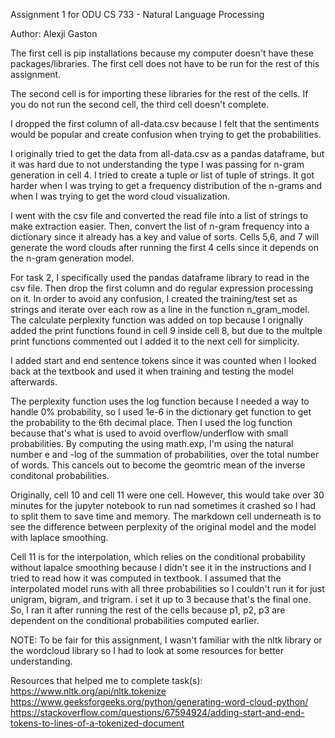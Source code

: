 Assignment 1 for ODU CS 733 - Natural Language Processing

Author: Alexji Gaston

The first cell is pip installations because my computer doesn't have these packages/libraries. The first cell does not have to be run for the rest of this assignment.

The second cell is for importing these libraries for the rest of the cells. If you do not run the second cell, the third cell doesn't complete.

I dropped the first column of all-data.csv because I felt that the sentiments would be popular and create confusion when trying to get the probabilities.

I originally tried to get the data from all-data.csv as a pandas dataframe, but it was hard due to not understanding the type I was passing for n-gram generation in cell 4. I tried to create a tuple or list of tuple of strings. It got harder when I was trying to get a frequency distribution of the n-grams and when I was trying to get the word cloud visualization. 

I went with the csv file and converted the read file into a list of strings to make extraction easier. Then, convert the list of n-gram frequency into a dictionary since it already has a key and value of sorts. Cells 5,6, and 7 will generate the word clouds after running the first 4 cells since it depends on the n-gram generation model.

For task 2, I specifically used the pandas dataframe library to read in the csv file. Then drop the first column and do regular expression processing on it. In order to avoid any confusion, I created the training/test set as strings and iterate over each row as a line in the function n_gram_model. The calculate perplexity function was added on top because I orignally added the print functions found in cell 9 inside cell 8, but due to the multple print functions commented out I added it to the next cell for simplicity.


I added start and end sentence tokens since it was counted when I looked back at the textbook and used it when training and testing the model afterwards. 

The perplexity function uses the log function because I needed a way to handle 0% probability, so I used 1e-6 in the dictionary get function to get the probability to the 6th decimal place. Then I used the log function because that's what is used to avoid overflow/underflow with small probabilities. By computing the using math.exp, I'm using the natural number e and -log of the summation of probabilities, over the total number of words. This cancels out to become the geomtric mean of the inverse conditonal probabilities.

Originally, cell 10 and cell 11 were one cell. However, this would take over 30 minutes for the jupyter notebook to run nad sometimes it crashed so I had to split them to save time and memory. The markdown cell underneath is to see the difference between perplexity of the original model and the model with laplace smoothing.

Cell 11 is for the interpolation, which relies on the conditional probability without lapalce smoothing because I didn't see it in the instructions and I tried to read how it was computed in textbook. I assumed that the interpolated model runs with all three probabilities so I couldn't run it for just unigram, bigram, and trigram. i set it up to 3 because that's the final one. So, I ran it after running the rest of the cells because p1, p2, p3 are dependent on the conditional probabilities computed earlier.

NOTE: To be fair for this assignment, I wasn't familiar with the nltk library or the wordcloud library so I had to look at some resources for better understanding.

Resources that helped me to complete task(s):
https://www.nltk.org/api/nltk.tokenize
https://www.geeksforgeeks.org/python/generating-word-cloud-python/
https://stackoverflow.com/questions/67594924/adding-start-and-end-tokens-to-lines-of-a-tokenized-document
